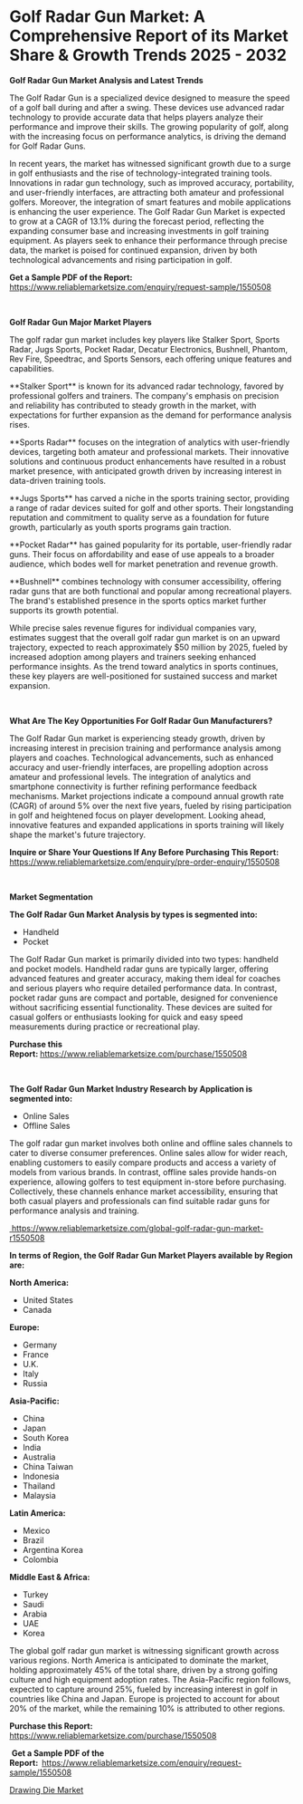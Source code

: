 <p><h1>Golf Radar Gun Market: A Comprehensive Report of its Market Share & Growth Trends 2025 - 2032</h1></p><p><strong>Golf Radar Gun Market Analysis and Latest Trends</strong></p>
<p><p>The Golf Radar Gun is a specialized device designed to measure the speed of a golf ball during and after a swing. These devices use advanced radar technology to provide accurate data that helps players analyze their performance and improve their skills. The growing popularity of golf, along with the increasing focus on performance analytics, is driving the demand for Golf Radar Guns. </p><p>In recent years, the market has witnessed significant growth due to a surge in golf enthusiasts and the rise of technology-integrated training tools. Innovations in radar gun technology, such as improved accuracy, portability, and user-friendly interfaces, are attracting both amateur and professional golfers. Moreover, the integration of smart features and mobile applications is enhancing the user experience. The Golf Radar Gun Market is expected to grow at a CAGR of 13.1% during the forecast period, reflecting the expanding consumer base and increasing investments in golf training equipment. As players seek to enhance their performance through precise data, the market is poised for continued expansion, driven by both technological advancements and rising participation in golf.</p></p>
<p><strong>Get a Sample PDF of the Report:&nbsp;</strong> <a href="https://www.reliablemarketsize.com/enquiry/request-sample/1550508?utm_campaign=2253&utm_medium=2&utm_source=Github&utm_content=ia&utm_term=06022025&utm_id=golf-radar-gun">https://www.reliablemarketsize.com/enquiry/request-sample/1550508</a></p>
<p>&nbsp;</p>
<p><strong>Golf Radar Gun Major Market Players</strong></p>
<p><p>The golf radar gun market includes key players like Stalker Sport, Sports Radar, Jugs Sports, Pocket Radar, Decatur Electronics, Bushnell, Phantom, Rev Fire, Speedtrac, and Sports Sensors, each offering unique features and capabilities.</p><p>**Stalker Sport** is known for its advanced radar technology, favored by professional golfers and trainers. The company's emphasis on precision and reliability has contributed to steady growth in the market, with expectations for further expansion as the demand for performance analysis rises.</p><p>**Sports Radar** focuses on the integration of analytics with user-friendly devices, targeting both amateur and professional markets. Their innovative solutions and continuous product enhancements have resulted in a robust market presence, with anticipated growth driven by increasing interest in data-driven training tools.</p><p>**Jugs Sports** has carved a niche in the sports training sector, providing a range of radar devices suited for golf and other sports. Their longstanding reputation and commitment to quality serve as a foundation for future growth, particularly as youth sports programs gain traction.</p><p>**Pocket Radar** has gained popularity for its portable, user-friendly radar guns. Their focus on affordability and ease of use appeals to a broader audience, which bodes well for market penetration and revenue growth.</p><p>**Bushnell** combines technology with consumer accessibility, offering radar guns that are both functional and popular among recreational players. The brand's established presence in the sports optics market further supports its growth potential.</p><p>While precise sales revenue figures for individual companies vary, estimates suggest that the overall golf radar gun market is on an upward trajectory, expected to reach approximately $50 million by 2025, fueled by increased adoption among players and trainers seeking enhanced performance insights. As the trend toward analytics in sports continues, these key players are well-positioned for sustained success and market expansion.</p></p>
<p>&nbsp;</p>
<p><strong>What Are The Key Opportunities For Golf Radar Gun Manufacturers?</strong></p>
<p><p>The Golf Radar Gun market is experiencing steady growth, driven by increasing interest in precision training and performance analysis among players and coaches. Technological advancements, such as enhanced accuracy and user-friendly interfaces, are propelling adoption across amateur and professional levels. The integration of analytics and smartphone connectivity is further refining performance feedback mechanisms. Market projections indicate a compound annual growth rate (CAGR) of around 5% over the next five years, fueled by rising participation in golf and heightened focus on player development. Looking ahead, innovative features and expanded applications in sports training will likely shape the market's future trajectory.</p></p>
<p><strong>Inquire or Share Your Questions If Any Before Purchasing This Report:</strong> <a href="https://www.reliablemarketsize.com/enquiry/pre-order-enquiry/1550508?utm_campaign=2253&utm_medium=2&utm_source=Github&utm_content=ia&utm_term=06022025&utm_id=golf-radar-gun">https://www.reliablemarketsize.com/enquiry/pre-order-enquiry/1550508</a></p>
<p>&nbsp;</p>
<p><strong>Market Segmentation</strong></p>
<p><strong>The Golf Radar Gun Market Analysis by types is segmented into:</strong></p>
<p><ul><li>Handheld</li><li>Pocket</li></ul></p>
<p><p>The Golf Radar Gun market is primarily divided into two types: handheld and pocket models. Handheld radar guns are typically larger, offering advanced features and greater accuracy, making them ideal for coaches and serious players who require detailed performance data. In contrast, pocket radar guns are compact and portable, designed for convenience without sacrificing essential functionality. These devices are suited for casual golfers or enthusiasts looking for quick and easy speed measurements during practice or recreational play.</p></p>
<p><strong>Purchase this Report:&nbsp;</strong><a href="https://www.reliablemarketsize.com/purchase/1550508?utm_campaign=2253&utm_medium=2&utm_source=Github&utm_content=ia&utm_term=06022025&utm_id=golf-radar-gun">https://www.reliablemarketsize.com/purchase/1550508</a></p>
<p>&nbsp;</p>
<p><strong>The Golf Radar Gun Market Industry Research by Application is segmented into:</strong></p>
<p><ul><li>Online Sales</li><li>Offline Sales</li></ul></p>
<p><p>The golf radar gun market involves both online and offline sales channels to cater to diverse consumer preferences. Online sales allow for wider reach, enabling customers to easily compare products and access a variety of models from various brands. In contrast, offline sales provide hands-on experience, allowing golfers to test equipment in-store before purchasing. Collectively, these channels enhance market accessibility, ensuring that both casual players and professionals can find suitable radar guns for performance analysis and training.</p></p>
<p><a href="https://www.reliablemarketsize.com/global-golf-radar-gun-market-r1550508?utm_campaign=2253&utm_medium=2&utm_source=Github&utm_content=ia&utm_term=06022025&utm_id=golf-radar-gun">&nbsp;https://www.reliablemarketsize.com/global-golf-radar-gun-market-r1550508</a></p>
<p><strong>In terms of Region, the Golf Radar Gun Market Players available by Region are:</strong></p>
<p>
    <p> <strong> North America: </strong>
        <ul>
            <li>United States</li>
            <li>Canada</li>
        </ul>
        </p> 
    <p> <strong> Europe: </strong>
        <ul>
            <li>Germany</li>
            <li>France</li>
            <li>U.K.</li>
            <li>Italy</li>
            <li>Russia</li>
        </ul>
        </p> 
    <p> <strong> Asia-Pacific: </strong>
        <ul>
            <li>China</li>
            <li>Japan</li>
            <li>South Korea</li>
            <li>India</li>
            <li>Australia</li>
            <li>China Taiwan</li>
            <li>Indonesia</li>
            <li>Thailand</li>
            <li>Malaysia</li>
        </ul>
        </p> 
    <p> <strong> Latin America: </strong>
        <ul>
            <li>Mexico</li>
            <li>Brazil</li>
            <li>Argentina Korea</li>
            <li>Colombia</li>
        </ul>
        </p> 
    <p> <strong> Middle East & Africa: </strong>
        <ul>
            <li>Turkey</li>
            <li>Saudi</li>
            <li>Arabia</li>
            <li>UAE</li>
            <li>Korea</li>
        </ul>
    </p>
    </p>
<p><p>The global golf radar gun market is witnessing significant growth across various regions. North America is anticipated to dominate the market, holding approximately 45% of the total share, driven by a strong golfing culture and high equipment adoption rates. The Asia-Pacific region follows, expected to capture around 25%, fueled by increasing interest in golf in countries like China and Japan. Europe is projected to account for about 20% of the market, while the remaining 10% is attributed to other regions.</p></p>
<p><strong>Purchase this Report: </strong><a href="https://www.reliablemarketsize.com/purchase/1550508?utm_campaign=2253&utm_medium=2&utm_source=Github&utm_content=ia&utm_term=06022025&utm_id=golf-radar-gun">https://www.reliablemarketsize.com/purchase/1550508</a></p>
<p>&nbsp;<strong>Get a Sample PDF of the Report:&nbsp;&nbsp;</strong><a href="https://www.reliablemarketsize.com/enquiry/request-sample/1550508?utm_campaign=2253&utm_medium=2&utm_source=Github&utm_content=ia&utm_term=06022025&utm_id=golf-radar-gun">https://www.reliablemarketsize.com/enquiry/request-sample/1550508</a></p>
<p><strong></strong></p>
<p><p><a href="https://github.com/risingtrista99259/Market-Research-Report-List-1/blob/main/drawing-die-market.md?utm_campaign=2253&utm_medium=2&utm_source=Github&utm_content=ia&utm_term=06022025&utm_id=golf-radar-gun">Drawing Die Market</a></p></p>